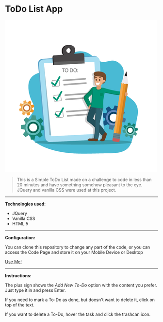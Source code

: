 # ToDo List App

![ToDo List Logo](assets/img/ToDo-Logo.png)


>This is a Simple ToDo List made on a challenge to code in less than 20 minutes and have something somehow pleasant to the eye. JQuery and vanilla CSS were used at this project.

---
**Technologies used:** 

* JQuery
* Vanilla CSS
* HTML 5

---
**Configuration:**

You can clone this repository to change any part of the code, or you can access the Code Page and store it on your Mobile Device or Desktop

[Use Me!](https://arthurdiegoo.github.io/ToDoListApp/)

---
**Instructions:**

The plus sign shows the _Add New To-Do_ option with the content you prefer. Just type it in and press Enter.

If you need to mark a To-Do as done, but doesn't want to delete it, click on top of the text.

If you want to delete a To-Do, hover the task and click the trashcan icon.
